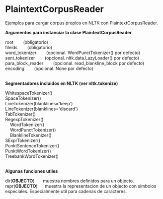 PlaintextCorpusReader
=====================

Ejemplos para cargar corpus propios en NLTK con PlaintextCorpusReader.
<br />

<strong>Argumentos para instanciar la clase PlaintextCorpusReader</strong>

root&nbsp;&nbsp;&nbsp;&nbsp;&nbsp;&nbsp;&nbsp;&nbsp;(obligatorio)<br />
fileids&nbsp;&nbsp;&nbsp;&nbsp;&nbsp;&nbsp;&nbsp;&nbsp;(obligatorio)<br />
word_tokenizer&nbsp;&nbsp;&nbsp;&nbsp;&nbsp;&nbsp;&nbsp;&nbsp;(opcional. WordPunctTokenizer() por defecto)<br />
sent_tokenizer&nbsp;&nbsp;&nbsp;&nbsp;&nbsp;&nbsp;&nbsp;&nbsp;(opcional. nltk.data.LazyLoader() por defecto)<br />
para_block_reader&nbsp;&nbsp;&nbsp;&nbsp;&nbsp;&nbsp;&nbsp;&nbsp;(opcional. read_blankline_block por defecto)<br />
encoding&nbsp;&nbsp;&nbsp;&nbsp;&nbsp;&nbsp;&nbsp;&nbsp;(opcional. None por defecto)<br />
<br />

<strong>Segmentadores incluidos en NLTK (ver nltk.tokenize)</strong>

WhitespaceTokenizer()<br />
SpaceTokenizer()<br />
LineTokenizer(blanklines='keep')<br />
LineTokenizer(blanklines='discard')<br />
TabTokenizer()<br />
RegexpTokenizer()<br />
&nbsp;&nbsp;&nbsp;&nbsp;WordTokenizer()<br />
&nbsp;&nbsp;&nbsp;&nbsp;WordPunctTokenizer()<br />
&nbsp;&nbsp;&nbsp;&nbsp;BlanklineTokenizer()<br />
SExprTokenizer()<br />
PunktSentenceTokenizer()<br />
PunktWordTokenizer()<br />
TreebankWordTokenizer()<br />
<br />

<strong>Algunas funciones utiles</strong>

dir(__OBJECTO__)&nbsp;&nbsp;&nbsp;&nbsp;&nbsp;&nbsp;&nbsp;muestra nombres definidos para un objecto.
repr(__OBJECTO__)&nbsp;&nbsp;&nbsp;&nbsp;&nbsp;&nbsp;muestra la representacion de un objecto con simbolos especiales. Especialmente util para cadenas de caracteres.

